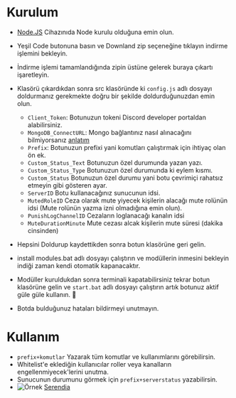 # Kurulum
* [Node.JS](https://nodejs.org/en/) Cihazınıda Node kurulu olduğuna emin olun.
* Yeşil Code butonuna basın ve Downland zip seçeneğine tıklayın indirme işlemini bekleyin.
* İndirme işlemi tamamlandığında zipin üstüne gelerek buraya çıkartı işaretleyin.
* Klasörü çıkardıkdan sonra  src klasöründe ki `config.js` adlı dosyayı doldurmanız gerekmekte doğru bir şekilde doldurduğunuzdan emin olun.
  * `Client_Token`: Botunuzun tokeni Discord developer portaldan alabilirsiniz.
  * `MongoDB_ConnectURL`: Mongo bağlantınız nasıl alınacağını bilmiyorsanız [anlatım](https://www.youtube.com/watch?v=s_-gJn9GDus)
  * `Prefix`: Botunuzun prefixi yani komutları çalıştırmak için ihtiyaç olan ön ek.
  * `Custom_Status_Text` Botunuzun özel durumunda yazan yazı. 
  * `Custom_Status_Type` Botunuzun özel durumunda ki eylem kısmı.
  * `Custom_Status` Botunuzun özel durumu yani botu çevrimiçi rahatsız etmeyin gibi gösteren ayar.
  * `ServerID` Botu kullanacağınız sunucunun idsi.
  * `MutedRoleID` Ceza olarak mute yiyecek kişilerin alacağı mute rolünün idsi (Mute rolünün yazma izni olmadığına emin olun).
  * `PunishLogChannelID` Cezaların loglanacağı kanalın idsi
  * `MuteDurationMinute` Mute cezası alcak kişilerin mute süresi (dakika cinsinden)

* Hepsini Doldurup kaydettikden sonra botun klasörüne geri gelin.
* install modules.bat adlı dosyayı çalıştırın ve modüllerin inmesini bekleyin indiği zaman kendi otomatik kapanacaktır.
* Modüller kuruldukdan sonra terminali kapatabilirsiniz tekrar botun klasörüne gelin ve  `start.bat` adlı dosyayı çalıştırın artık botunuz aktif güle güle kullanın. 🎉
* Botda bulduğunuz hataları bildirmeyi unutmayın.


# Kullanım
* `prefix+komutlar` Yazarak tüm komutlar ve kullanımlarını görebilirsin.
* Whitelist'e eklediğin kullanıcılar roller veya kanalların engellenmiyecek'lerini unutma.
* Sunucunun durumunu görmek için `prefix+serverstatus` yazabilirsin.
* ![Örnek](https://i.hizliresim.com/ha3wyl.png)
[Serendia](https://user-images.githubusercontent.com/82638394/115013985-6e813800-9eba-11eb-932c-116b56c1c624.gif)
